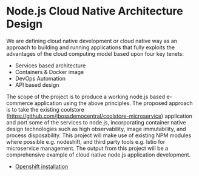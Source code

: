 # Node.js Cloud Native Architecture Design
We are defining cloud native development or cloud native way as an approach to building and running applications that fully exploits the advantages of the cloud computing model based upon four key tenets:
* Services based architecture
* Containers & Docker image
* DevOps Automation   
* API based design

The scope of the project is to produce a working node.js based e-commerce application using the above principles.
The proposed approach is to take the existing coolstore (https://github.com/jbossdemocentral/coolstore-microservice) application and port some of the services to node.js, incorporating container native design technologies such as high observability, image immutability, and process disposability.
This project will make use of existing NPM modules where possible e.g. nodeshift, and third party tools e.g. Istio for microservice management.  The output from this project will be a comprehensive example of cloud native node.js application development.

* [Openshift installation](/openshift)
